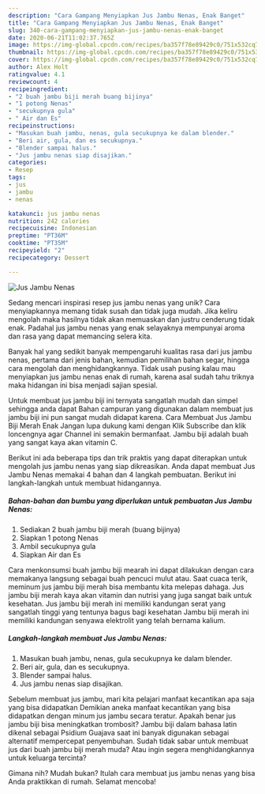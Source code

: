 ```yaml
---
description: "Cara Gampang Menyiapkan Jus Jambu Nenas, Enak Banget"
title: "Cara Gampang Menyiapkan Jus Jambu Nenas, Enak Banget"
slug: 340-cara-gampang-menyiapkan-jus-jambu-nenas-enak-banget
date: 2020-06-21T11:02:37.765Z
image: https://img-global.cpcdn.com/recipes/ba357f78e89429c0/751x532cq70/jus-jambu-nenas-foto-resep-utama.jpg
thumbnail: https://img-global.cpcdn.com/recipes/ba357f78e89429c0/751x532cq70/jus-jambu-nenas-foto-resep-utama.jpg
cover: https://img-global.cpcdn.com/recipes/ba357f78e89429c0/751x532cq70/jus-jambu-nenas-foto-resep-utama.jpg
author: Alex Holt
ratingvalue: 4.1
reviewcount: 4
recipeingredient:
- "2 buah jambu biji merah buang bijinya"
- "1 potong Nenas"
- "secukupnya gula"
- " Air dan Es"
recipeinstructions:
- "Masukan buah jambu, nenas, gula secukupnya ke dalam blender."
- "Beri air, gula, dan es secukupnya."
- "Blender sampai halus."
- "Jus jambu nenas siap disajikan."
categories:
- Resep
tags:
- jus
- jambu
- nenas

katakunci: jus jambu nenas 
nutrition: 242 calories
recipecuisine: Indonesian
preptime: "PT36M"
cooktime: "PT35M"
recipeyield: "2"
recipecategory: Dessert

---
```



![Jus Jambu Nenas](https://img-global.cpcdn.com/recipes/ba357f78e89429c0/751x532cq70/jus-jambu-nenas-foto-resep-utama.jpg)

Sedang mencari inspirasi resep jus jambu nenas yang unik? Cara menyiapkannya memang tidak susah dan tidak juga mudah. Jika keliru mengolah maka hasilnya tidak akan memuaskan dan justru cenderung tidak enak. Padahal jus jambu nenas yang enak selayaknya mempunyai aroma dan rasa yang dapat memancing selera kita.

Banyak hal yang sedikit banyak mempengaruhi kualitas rasa dari jus jambu nenas, pertama dari jenis bahan, kemudian pemilihan bahan segar, hingga cara mengolah dan menghidangkannya. Tidak usah pusing kalau mau menyiapkan jus jambu nenas enak di rumah, karena asal sudah tahu triknya maka hidangan ini bisa menjadi sajian spesial.

Untuk membuat jus jambu biji ini ternyata sangatlah mudah dan simpel sehingga anda dapat Bahan campuran yang digunakan dalam membuat jus jambu biji ini pun sangat mudah didapat karena. Cara Membuat Jus Jambu Biji Merah Enak Jangan lupa dukung kami dengan Klik Subscribe dan klik loncengnya agar Channel ini semakin bermanfaat. Jambu biji adalah buah yang sangat kaya akan vitamin C.


Berikut ini ada beberapa tips dan trik praktis yang dapat diterapkan untuk mengolah jus jambu nenas yang siap dikreasikan. Anda dapat membuat Jus Jambu Nenas memakai 4 bahan dan 4 langkah pembuatan. Berikut ini langkah-langkah untuk membuat hidangannya.

<!--inarticleads1-->

##### Bahan-bahan dan bumbu yang diperlukan untuk pembuatan Jus Jambu Nenas:

1. Sediakan 2 buah jambu biji merah (buang bijinya)
1. Siapkan 1 potong Nenas
1. Ambil secukupnya gula
1. Siapkan  Air dan Es


Cara menkonsumsi buah jambu biji mearah ini dapat dilakukan dengan cara memakanya langsung sebagai buah pencuci mulut atau. Saat cuaca terik, meminum jus jambu biji merah bisa membantu kita melepas dahaga. Jus jambu biji merah kaya akan vitamin dan nutrisi yang juga sangat baik untuk kesehatan. Jus jambu biji merah ini memiliki kandungan serat yang sangatlah tinggi yang tentunya bagus bagi kesehatan Jambu biji merah ini memiliki kandungan senyawa elektrolit yang telah bernama kalium. 

<!--inarticleads2-->

##### Langkah-langkah membuat Jus Jambu Nenas:

1. Masukan buah jambu, nenas, gula secukupnya ke dalam blender.
1. Beri air, gula, dan es secukupnya.
1. Blender sampai halus.
1. Jus jambu nenas siap disajikan.


Sebelum membuat jus jambu, mari kita pelajari manfaat kecantikan apa saja yang bisa didapatkan Demikian aneka manfaat kecantikan yang bisa didapatkan dengan minum jus jambu secara teratur. Apakah benar jus jambu biji bisa meningkatkan trombosit? Jambu biji dalam bahasa latin dikenal sebagai Psidium Guajava saat ini banyak digunakan sebagai alternatif mempercepat penyembuhan. Sudah tidak sabar untuk membuat jus dari buah jambu biji merah muda? Atau ingin segera menghidangkannya untuk keluarga tercinta? 

Gimana nih? Mudah bukan? Itulah cara membuat jus jambu nenas yang bisa Anda praktikkan di rumah. Selamat mencoba!
